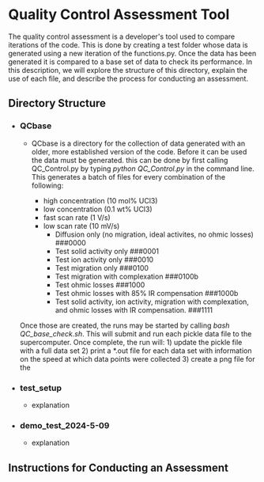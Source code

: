# Quality Control Assessment Tool

The quality control assessment is a developer's tool used to compare iterations of the code. This is done by creating a test folder whose data is generated using a new iteration of the functions.py. Once the data has been generated it is compared to a base set of data to check its performance. In this description, we will explore the structure of this directory, explain the use of each file, and describe the process for conducting an assessment.

## Directory Structure 
* ### QCbase
  - QCbase is a directory for the collection of data generated with an older, more established version of the code. Before it can be used the data must be generated. this can be done by first calling QC_Control.py by typing *python QC_Control.py* in the command line. This generates a batch of files for every combination of the following:

      * high concentration (10 mol% UCl3)
      * low concentration (0.1 wt% UCl3)
      * fast scan rate (1 V/s)
      * low scan rate (10 mV/s)
        *  Diffusion only (no migration, ideal activites, no ohmic losses) ###0000
        *  Test solid activity only                                        ###0001
        *  Test ion activity only                                          ###0010
        *  Test migration only                                             ###0100
        *  Test migration with complexation                                ###0100b
        *  Test ohmic losses                                               ###1000
        *  Test ohmic losses with 85% IR compensation                      ###1000b
        *  Test solid activity, ion activity, migration with complexation, and ohmic losses with IR compensation.                                         ###1111

   Once those are created, the runs may be started by calling *bash QC_base_check.sh*. This will submit and run each pickle data file to the supercomputer. Once complete, the run will:
          1) update the pickle file with a full data set
          2) print a *.out file for each data set with information on the speed at which data points were collected
          3) create a png file for the 
* ### test_setup
  - explanation  
* ### demo_test_2024-5-09
  - explanation 

## Instructions for Conducting an Assessment 
